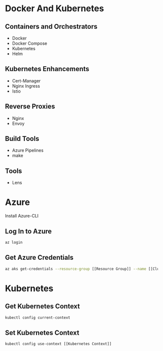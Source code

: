 # Docker And Kubernetes

## Containers and Orchestrators

* Docker
* Docker Compose
* Kubernetes
* Helm


## Kubernetes Enhancements

* Cert-Manager
* Nginx Ingress
* Istio


## Reverse Proxies

* Nginx
* Envoy


## Build Tools

* Azure Pipelines
* make


## Tools
* Lens


# Azure

Install Azure-CLI


## Log In to Azure

``` bash
az login
```


## Get Azure Credentials

``` bash
az aks get-credentials --resource-group [[Resource Group]] --name [[Cluster Name]]
```


# Kubernetes

## Get Kubernetes Context

``` bash
kubectl config current-context
```


## Set Kubernetes Context

``` bash
kubectl config use-context [[Kubernetes Context]]
```
